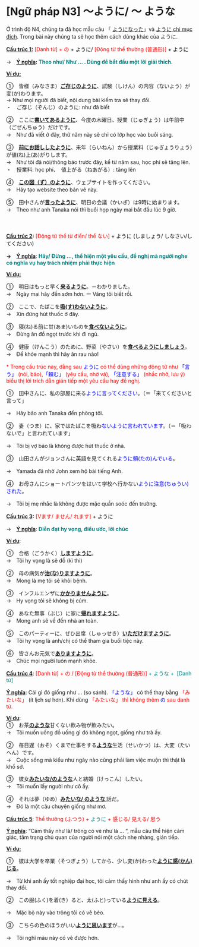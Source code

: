 # [Ngữ pháp N3] ～ように/ ～ ような
<div class="entry-content">
<p>Ở trình độ N4, chúng ta đã học mẫu câu 「 <a href="https://bikae.net/ngu-phap/ngu-phap-n4%ef%bd%9e%e3%82%88%e3%81%86%e3%81%ab%e3%81%aa%e3%82%8b%ef%bd%9e%e3%81%aa%e3%81%8f%e3%81%aa%e3%82%8b/" target="_blank">ようになった</a>」và <a href="https://bikae.net/ngu-phap/ngu-phap-n4%e3%80%80%ef%bd%9e%e3%81%9f%e3%82%81%e3%81%ab%e3%80%81%ef%bd%9e%e3%82%88%e3%81%86%e3%81%ab/" target="_blank">ように chi mục đích</a>. Trong bài này chúng ta sẽ học thêm cách dùng khác của ように.</p>
<p><span style="text-decoration: underline;"><strong>Cấu trúc 1:</strong></span> <span style="color: #ff0000;">[Danh từ] + の <span style="color: #000000;">+ ように/</span> [Động từ thể thường (普通形)] <span style="color: #000000;">+ ように</span></span></p>
<p>→　<strong><span style="text-decoration: underline;">Ý nghĩa</span>:<span style="color: #008080;"> Theo như/ Như … . Dùng để bắt đầu một lời giải thích.</span></strong></p>
<p><span style="text-decoration: underline;"><strong>Ví dụ:</strong></span></p>
<p>①　皆様（みなさま）<span style="text-decoration: underline;"><strong>ご存じのように</strong></span>、試験（しけん）の内容（ないよう）が変(か)わります。<br/>
→ Như mọi người đã biết, nội dung bài kiểm tra sẽ thay đổi.<br/>
・　ご存じ（ぞんじ）のように: như đã biết</p>
<p>②　ここに<span style="text-decoration: underline;"><strong>書いてあるように</strong></span>、今度の木曜日、授業（じゅぎょう）は午前中（ごぜんちゅう）だけです。<br/>
→　Như đã viết ở đây, thứ năm này sẽ chỉ có lớp học vào buổi sáng.</p>
<p>③　<span style="text-decoration: underline;"><strong>前にお話ししたように</strong></span>、来年（らいねん）から授業料（じゅぎょうりょう）が値(ね)上(あ)がりします。<br/>
→　Như tôi đã nói/thông báo trước đây, kể từ năm sau, học phí sẽ tăng lên.<br/>
・　授業料: học phí、　値上がる（ねあがる）: tăng lên</p>
<p>④　<span style="text-decoration: underline;"><strong>この図（ず）のように</strong></span>、ウェブサイトを作ってください。<br/>
→　Hãy tạo website theo bản vẽ này.</p>
<p>⑤　田中さんが<strong><span style="text-decoration: underline;">言ったように</span></strong>、明日の会議（かいぎ）は9時に始まります。<br/>
→　Theo như anh Tanaka nói thì buổi họp ngày mai bắt đầu lúc 9 giờ.<br/>
<!-- inside_article4_japanese_responsive --><br/>
<br/>
<br/>
<strong><span style="text-decoration: underline;">Cấu trúc 2</span>:</strong> <span style="color: #ff0000;">[Động từ thể từ điển/ thể ない] <span style="color: #000000;">+ ように (しましょう/ しなさい/してください)</span></span></p>
<p><strong>→　</strong><span style="text-decoration: underline;"><strong>Ý nghĩa</strong></span>: <strong><span style="color: #008080;">Hãy/ Đừng …, thể hiện một yêu cầu, đề nghị mà người nghe có nghĩa vụ hay trách nhiệm phải thực hiện</span></strong></p>
<p><span style="text-decoration: underline;"><strong>Ví dụ:</strong></span></p>
<p>①　明日はもっと早く<strong><span style="text-decoration: underline;">来るように</span></strong>。－わかりました。<br/>
→　Ngày mai hãy đến sớm hơn. ー Vâng tôi biết rồi.</p>
<p>②　ここで、たばこを<span style="text-decoration: underline;"><strong>吸(す)わないように</strong></span>。<br/>
→　Xin đừng hút thuốc ở đây.</p>
<p>③　寝(ね)る前に甘(あま)いものを<span style="text-decoration: underline;"><strong>食べないように</strong></span>。<br/>
→　Đừng ăn đồ ngọt trước khi đi ngủ.</p>
<p>④　健康（けんこう）のために、野菜（やさい）を<strong><span style="text-decoration: underline;">食べるようにしましょう</span></strong>。<br/>
→　Để khỏe mạnh thì hãy ăn rau nào!</p>
<p><span style="color: #ff0000;">* Trong cấu trúc này, đằng sau <span style="color: #0000ff;">ように</span> có thể dùng những động từ như <span style="color: #0000ff;">「言う」</span> (nói, bảo),<span style="color: #0000ff;">「頼む」</span> (yêu cầu, nhờ vả), <span style="color: #0000ff;">「注意する」</span> (nhắc nhở, lưu ý) biểu thị lời trích dẫn gián tiếp một yêu cầu hay đề nghị.</span></p>
<p>①　田中さんに、私の部屋に来る<span style="color: #0000ff;">ように言ってください</span>。（＝「来てくださいと言って」</p>
<p>→　Hãy bảo anh Tanaka đến phòng tôi.</p>
<p>②　妻（つま）に、家ではたばこを<span style="color: #0000ff;"><span style="color: #000000;">吸わ</span>ないように言われています</span>。（＝「吸わないで」と言われています」</p>
<p>→　Tôi bị vợ bảo là không được hút thuốc ở nhà.</p>
<p>③　山田さんがジョンさんに英語を見てくれる<span style="color: #0000ff;">ように頼(たの)んでいる</span>。</p>
<p>→　Yamada đã nhờ John xem hộ bài tiếng Anh.</p>
<p>④　お母さんにショートパンツをはいて学校へ行かない<span style="color: #0000ff;">ように注意(ちゅうい) された</span>。</p>
<p>→　Tôi bị mẹ nhắc là không được mặc quần soóc đến trường.</p>
<p><strong><span style="text-decoration: underline;">Cấu trúc 3</span>:</strong><span style="color: #ff0000;"> [Vます/ ません/ れます] <span style="color: #000000;">+ ように</span></span></p>
<p>→　<span style="text-decoration: underline;"><strong>Ý nghĩa</strong></span>: <strong><span style="color: #008080;">Diễn đạt hy vọng, điều ước, lời chúc</span></strong></p>
<p><span style="text-decoration: underline;"><strong>Ví dụ</strong></span>:</p>
<p>①　合格（ごうかく）<span style="text-decoration: underline;"><strong>しますように</strong></span>。<br/>
→　Tôi hy vọng là sẽ đỗ (kì thi)</p>
<p>②　母の病気が<strong><span style="text-decoration: underline;">治(な)りますように</span></strong>。<br/>
→　Mong là mẹ tôi sẽ khỏi bệnh.</p>
<p>③　インフルエンザに<span style="text-decoration: underline;"><strong>かかりませんように</strong></span>。<br/>
→　Hy vọng tôi sẽ không bị cúm.</p>
<p>④　あなた無事（ぶじ）に家に<span style="text-decoration: underline;"><strong>帰れますように</strong></span>。<br/>
→　Mong anh sẽ về đến nhà an toàn.</p>
<p>⑤　このパーティーに、ぜひ出席（しゅっせき）<strong><span style="text-decoration: underline;">いただけますように</span></strong>。<br/>
→　Tôi hy vọng là anh/chị có thể tham gia buổi tiệc này.</p>
<p>⑥　皆さんお元気で<span style="text-decoration: underline;"><strong>ありますように</strong></span>。<br/>
→　Chúc mọi người luôn mạnh khỏe.</p>
<p><span style="text-decoration: underline;"><strong>Cấu trúc 4</strong></span>: <span style="color: #ff0000;">[Danh từ] + の / [Động từ thể thường (普通形)]</span> <span style="color: #008080;">+ ような +  [Danh từ]</span></p>
<p><span style="text-decoration: underline;"><strong>Ý nghĩa</strong></span>: Cái gì đó giống như … (so sánh). <span style="color: #0000ff;">「ような」</span> có thể thay bằng <span style="color: #ff0000;">「みたいな」</span> (ít lịch sự hơn). Khi dùng <span style="color: #ff0000;">「みたいな」 thì không thêm<span style="color: #0000ff;"> の</span> sau danh từ.</span></p>
<p><span style="text-decoration: underline;"><strong>Ví dụ</strong></span>:<br/>
①　お茶<strong><span style="text-decoration: underline;">のような</span></strong>甘くない飲み物が飲みたい。<br/>
→　Tôi muốn uống đồ uống gì đó không ngọt, giống như trà ấy.</p>
<p>②　毎日遅（おそ）くまで仕事をする<strong><span style="text-decoration: underline;">ような</span></strong>生活（せいかつ）は、大変（たいへん）です。<br/>
→　Cuộc sống mà kiểu như ngày nào cũng phải làm việc muộn thì thật là khổ sở.</p>
<p>③　彼女<span style="text-decoration: underline;"><strong>みたいな/</strong></span><strong><span style="text-decoration: underline;">のような</span></strong>人と結婚（けっこん）したい。<br/>
→　Tôi muốn lấy người như cô ấy.</p>
<p>④　それは夢（ゆめ）<span style="text-decoration: underline;"><strong>みたいな/ </strong><strong>のような </strong></span>話だ。<br/>
→　Đó là một câu chuyện giống như mơ.</p>
<p><span style="text-decoration: underline;"><strong>Cấu trúc 5</strong></span>: <span style="color: #ff0000;">Thể thường (ふつう) + <span style="color: #008080;">ように</span> + 感じる/ 見える/ 思う</span></p>
<p><span style="text-decoration: underline;"><strong>Ý nghĩa</strong></span>: “Cảm thấy như là/ trông có vẻ như là … “, mẫu câu thể hiện cảm giác, tâm trạng chủ quan của người nói một cách nhẹ nhàng, gián tiếp.</p>
<p><span style="text-decoration: underline;"><strong>Ví dụ:</strong></span></p>
<p>①　彼は大学を卒業（そつぎょう）してから、少し変(か)わった<span style="text-decoration: underline;"><strong>ように感(かん)じる</strong></span>。</p>
<p>→　Từ khi anh ấy tốt nghiệp đại học, tôi cảm thấy hình như anh ấy có chút thay đổi.</p>
<p>②　この服(ふく)を着(き）ると、太(ふと)っている<span style="text-decoration: underline;"><strong>ように見える</strong></span>。</p>
<p>→　Mặc bộ này vào trông tôi có vẻ béo.</p>
<p>③　こちらの色のほうがいい<span style="text-decoration: underline;"><strong>ように思います</strong></span>が…。</p>
<p>→　Tôi nghĩ màu này có vẻ được hơn.</p>

</div>